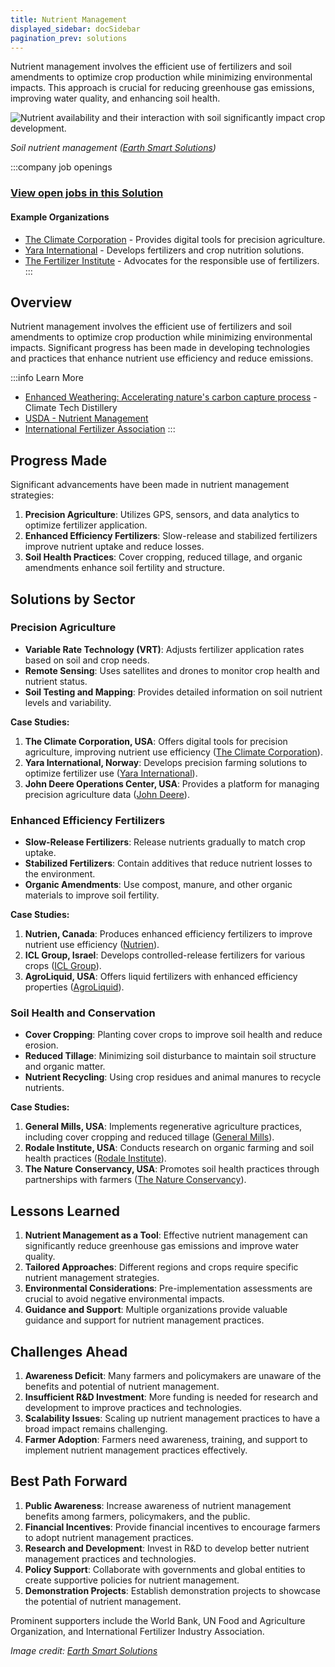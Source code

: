 ```yaml
---
title: Nutrient Management
displayed_sidebar: docSidebar
pagination_prev: solutions
---
```


Nutrient management involves the efficient use of fertilizers and soil amendments to optimize crop production while minimizing environmental impacts. This approach is crucial for reducing greenhouse gas emissions, improving water quality, and enhancing soil health.

![Nutrient availability and their interaction with soil significantly impact crop development.](/../static/img/nutrient-management.webp)

*Soil nutrient management ([Earth Smart Solutions](https://www.earth-smart-solutions.com/blogs/blog/soil-nutrient-management-tips))*

:::company job openings
### [View open jobs in this Solution](https://climatebase.org/jobs?l=&q=&drawdown_solutions=Nutrient+Management)
#### Example Organizations
- [The Climate Corporation](https://climate.com) - Provides digital tools for precision agriculture.
- [Yara International](https://www.yara.com) - Develops fertilizers and crop nutrition solutions.
- [The Fertilizer Institute](https://www.tfi.org) - Advocates for the responsible use of fertilizers.
:::

## Overview

Nutrient management involves the efficient use of fertilizers and soil amendments to optimize crop production while minimizing environmental impacts. Significant progress has been made in developing technologies and practices that enhance nutrient use efficiency and reduce emissions.

:::info Learn More
- [Enhanced Weathering: Accelerating nature's carbon capture process](https://www.climatetechdistillery.com/p/12-enhanced-weathering) - Climate Tech Distillery
- [USDA - Nutrient Management](https://www.nrcs.usda.gov/wps/portal/nrcs/main/national/landuse/crops/npm/)
- [International Fertilizer Association](https://www.fertilizer.org)
:::

## Progress Made

Significant advancements have been made in nutrient management strategies:

1. **Precision Agriculture**: Utilizes GPS, sensors, and data analytics to optimize fertilizer application.
2. **Enhanced Efficiency Fertilizers**: Slow-release and stabilized fertilizers improve nutrient uptake and reduce losses.
3. **Soil Health Practices**: Cover cropping, reduced tillage, and organic amendments enhance soil fertility and structure.

## Solutions by Sector

### Precision Agriculture
- **Variable Rate Technology (VRT)**: Adjusts fertilizer application rates based on soil and crop needs.
- **Remote Sensing**: Uses satellites and drones to monitor crop health and nutrient status.
- **Soil Testing and Mapping**: Provides detailed information on soil nutrient levels and variability.

**Case Studies:**
1. **The Climate Corporation, USA**: Offers digital tools for precision agriculture, improving nutrient use efficiency ([The Climate Corporation](https://climate.com)).
2. **Yara International, Norway**: Develops precision farming solutions to optimize fertilizer use ([Yara International](https://www.yara.com)).
3. **John Deere Operations Center, USA**: Provides a platform for managing precision agriculture data ([John Deere](https://www.deere.com)).

### Enhanced Efficiency Fertilizers
- **Slow-Release Fertilizers**: Release nutrients gradually to match crop uptake.
- **Stabilized Fertilizers**: Contain additives that reduce nutrient losses to the environment.
- **Organic Amendments**: Use compost, manure, and other organic materials to improve soil fertility.

**Case Studies:**
1. **Nutrien, Canada**: Produces enhanced efficiency fertilizers to improve nutrient use efficiency ([Nutrien](https://www.nutrien.com)).
2. **ICL Group, Israel**: Develops controlled-release fertilizers for various crops ([ICL Group](https://www.icl-group.com)).
3. **AgroLiquid, USA**: Offers liquid fertilizers with enhanced efficiency properties ([AgroLiquid](https://www.agroliquid.com)).

### Soil Health and Conservation
- **Cover Cropping**: Planting cover crops to improve soil health and reduce erosion.
- **Reduced Tillage**: Minimizing soil disturbance to maintain soil structure and organic matter.
- **Nutrient Recycling**: Using crop residues and animal manures to recycle nutrients.

**Case Studies:**
1. **General Mills, USA**: Implements regenerative agriculture practices, including cover cropping and reduced tillage ([General Mills](https://www.generalmills.com)).
2. **Rodale Institute, USA**: Conducts research on organic farming and soil health practices ([Rodale Institute](https://rodaleinstitute.org)).
3. **The Nature Conservancy, USA**: Promotes soil health practices through partnerships with farmers ([The Nature Conservancy](https://www.nature.org)).

## Lessons Learned

1. **Nutrient Management as a Tool**: Effective nutrient management can significantly reduce greenhouse gas emissions and improve water quality.
2. **Tailored Approaches**: Different regions and crops require specific nutrient management strategies.
3. **Environmental Considerations**: Pre-implementation assessments are crucial to avoid negative environmental impacts.
4. **Guidance and Support**: Multiple organizations provide valuable guidance and support for nutrient management practices.

## Challenges Ahead

1. **Awareness Deficit**: Many farmers and policymakers are unaware of the benefits and potential of nutrient management.
2. **Insufficient R&D Investment**: More funding is needed for research and development to improve practices and technologies.
3. **Scalability Issues**: Scaling up nutrient management practices to have a broad impact remains challenging.
4. **Farmer Adoption**: Farmers need awareness, training, and support to implement nutrient management practices effectively.

## Best Path Forward

1. **Public Awareness**: Increase awareness of nutrient management benefits among farmers, policymakers, and the public.
2. **Financial Incentives**: Provide financial incentives to encourage farmers to adopt nutrient management practices.
3. **Research and Development**: Invest in R&D to develop better nutrient management practices and technologies.
4. **Policy Support**: Collaborate with governments and global entities to create supportive policies for nutrient management.
5. **Demonstration Projects**: Establish demonstration projects to showcase the potential of nutrient management.

Prominent supporters include the World Bank, UN Food and Agriculture Organization, and International Fertilizer Industry Association.

*Image credit: [Earth Smart Solutions](https://www.earth-smart-solutions.com/blogs/blog/soil-nutrient-management-tips)*
